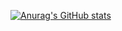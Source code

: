 [![Anurag's GitHub stats](https://github-readme-stats.vercel.app/api?username=nandanpi)]('https://github.com/nandanpi')
